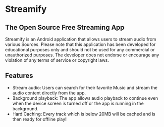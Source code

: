 # Streamify
## The Open Source Free Streaming App

Streamify is an Android application that allows users to stream audio from various Sources. Please note that this application has been developed for educational purposes only and should not be used for any commercial or unauthorized purposes. The developer does not endorse or encourage any violation of any terms of service or copyright laws.

## Features

- Stream audio: Users can search for their favorite Music and stream the audio content directly from the app.
- Background playback: The app allows audio playback to continue even when the device screen is turned off or the app is running in the background.
- Hard Caching: Every track which is below 20MB will be cached and is then ready for offline play!
